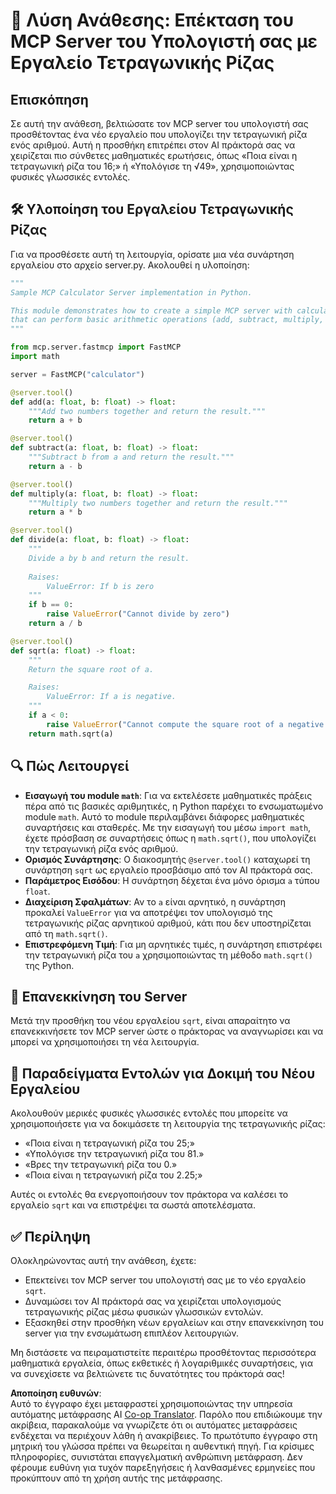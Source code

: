 <!--
CO_OP_TRANSLATOR_METADATA:
{
  "original_hash": "e9490aedc71f99bc774af57b207a7adb",
  "translation_date": "2025-07-13T21:52:39+00:00",
  "source_file": "03-GettingStarted/07-aitk/solution/README.md",
  "language_code": "el"
}
-->
# 📘 Λύση Ανάθεσης: Επέκταση του MCP Server του Υπολογιστή σας με Εργαλείο Τετραγωνικής Ρίζας

## Επισκόπηση
Σε αυτή την ανάθεση, βελτιώσατε τον MCP server του υπολογιστή σας προσθέτοντας ένα νέο εργαλείο που υπολογίζει την τετραγωνική ρίζα ενός αριθμού. Αυτή η προσθήκη επιτρέπει στον AI πράκτορά σας να χειρίζεται πιο σύνθετες μαθηματικές ερωτήσεις, όπως «Ποια είναι η τετραγωνική ρίζα του 16;» ή «Υπολόγισε τη √49», χρησιμοποιώντας φυσικές γλωσσικές εντολές.

## 🛠️ Υλοποίηση του Εργαλείου Τετραγωνικής Ρίζας
Για να προσθέσετε αυτή τη λειτουργία, ορίσατε μια νέα συνάρτηση εργαλείου στο αρχείο server.py. Ακολουθεί η υλοποίηση:

```python
"""
Sample MCP Calculator Server implementation in Python.

This module demonstrates how to create a simple MCP server with calculator tools
that can perform basic arithmetic operations (add, subtract, multiply, divide).
"""

from mcp.server.fastmcp import FastMCP
import math

server = FastMCP("calculator")

@server.tool()
def add(a: float, b: float) -> float:
    """Add two numbers together and return the result."""
    return a + b

@server.tool()
def subtract(a: float, b: float) -> float:
    """Subtract b from a and return the result."""
    return a - b

@server.tool()
def multiply(a: float, b: float) -> float:
    """Multiply two numbers together and return the result."""
    return a * b

@server.tool()
def divide(a: float, b: float) -> float:
    """
    Divide a by b and return the result.
    
    Raises:
        ValueError: If b is zero
    """
    if b == 0:
        raise ValueError("Cannot divide by zero")
    return a / b

@server.tool()
def sqrt(a: float) -> float:
    """
    Return the square root of a.

    Raises:
        ValueError: If a is negative.
    """
    if a < 0:
        raise ValueError("Cannot compute the square root of a negative number.")
    return math.sqrt(a)
```

## 🔍 Πώς Λειτουργεί

- **Εισαγωγή του module `math`**: Για να εκτελέσετε μαθηματικές πράξεις πέρα από τις βασικές αριθμητικές, η Python παρέχει το ενσωματωμένο module `math`. Αυτό το module περιλαμβάνει διάφορες μαθηματικές συναρτήσεις και σταθερές. Με την εισαγωγή του μέσω `import math`, έχετε πρόσβαση σε συναρτήσεις όπως η `math.sqrt()`, που υπολογίζει την τετραγωνική ρίζα ενός αριθμού.
- **Ορισμός Συνάρτησης**: Ο διακοσμητής `@server.tool()` καταχωρεί τη συνάρτηση `sqrt` ως εργαλείο προσβάσιμο από τον AI πράκτορά σας.
- **Παράμετρος Εισόδου**: Η συνάρτηση δέχεται ένα μόνο όρισμα `a` τύπου `float`.
- **Διαχείριση Σφαλμάτων**: Αν το `a` είναι αρνητικό, η συνάρτηση προκαλεί `ValueError` για να αποτρέψει τον υπολογισμό της τετραγωνικής ρίζας αρνητικού αριθμού, κάτι που δεν υποστηρίζεται από τη `math.sqrt()`.
- **Επιστρεφόμενη Τιμή**: Για μη αρνητικές τιμές, η συνάρτηση επιστρέφει την τετραγωνική ρίζα του `a` χρησιμοποιώντας τη μέθοδο `math.sqrt()` της Python.

## 🔄 Επανεκκίνηση του Server
Μετά την προσθήκη του νέου εργαλείου `sqrt`, είναι απαραίτητο να επανεκκινήσετε τον MCP server ώστε ο πράκτορας να αναγνωρίσει και να μπορεί να χρησιμοποιήσει τη νέα λειτουργία.

## 💬 Παραδείγματα Εντολών για Δοκιμή του Νέου Εργαλείου
Ακολουθούν μερικές φυσικές γλωσσικές εντολές που μπορείτε να χρησιμοποιήσετε για να δοκιμάσετε τη λειτουργία της τετραγωνικής ρίζας:

- «Ποια είναι η τετραγωνική ρίζα του 25;»
- «Υπολόγισε την τετραγωνική ρίζα του 81.»
- «Βρες την τετραγωνική ρίζα του 0.»
- «Ποια είναι η τετραγωνική ρίζα του 2.25;»

Αυτές οι εντολές θα ενεργοποιήσουν τον πράκτορα να καλέσει το εργαλείο `sqrt` και να επιστρέψει τα σωστά αποτελέσματα.

## ✅ Περίληψη
Ολοκληρώνοντας αυτή την ανάθεση, έχετε:

- Επεκτείνει τον MCP server του υπολογιστή σας με το νέο εργαλείο `sqrt`.
- Δυναμώσει τον AI πράκτορά σας να χειρίζεται υπολογισμούς τετραγωνικής ρίζας μέσω φυσικών γλωσσικών εντολών.
- Εξασκηθεί στην προσθήκη νέων εργαλείων και στην επανεκκίνηση του server για την ενσωμάτωση επιπλέον λειτουργιών.

Μη διστάσετε να πειραματιστείτε περαιτέρω προσθέτοντας περισσότερα μαθηματικά εργαλεία, όπως εκθετικές ή λογαριθμικές συναρτήσεις, για να συνεχίσετε να βελτιώνετε τις δυνατότητες του πράκτορά σας!

**Αποποίηση ευθυνών**:  
Αυτό το έγγραφο έχει μεταφραστεί χρησιμοποιώντας την υπηρεσία αυτόματης μετάφρασης AI [Co-op Translator](https://github.com/Azure/co-op-translator). Παρόλο που επιδιώκουμε την ακρίβεια, παρακαλούμε να γνωρίζετε ότι οι αυτόματες μεταφράσεις ενδέχεται να περιέχουν λάθη ή ανακρίβειες. Το πρωτότυπο έγγραφο στη μητρική του γλώσσα πρέπει να θεωρείται η αυθεντική πηγή. Για κρίσιμες πληροφορίες, συνιστάται επαγγελματική ανθρώπινη μετάφραση. Δεν φέρουμε ευθύνη για τυχόν παρεξηγήσεις ή λανθασμένες ερμηνείες που προκύπτουν από τη χρήση αυτής της μετάφρασης.